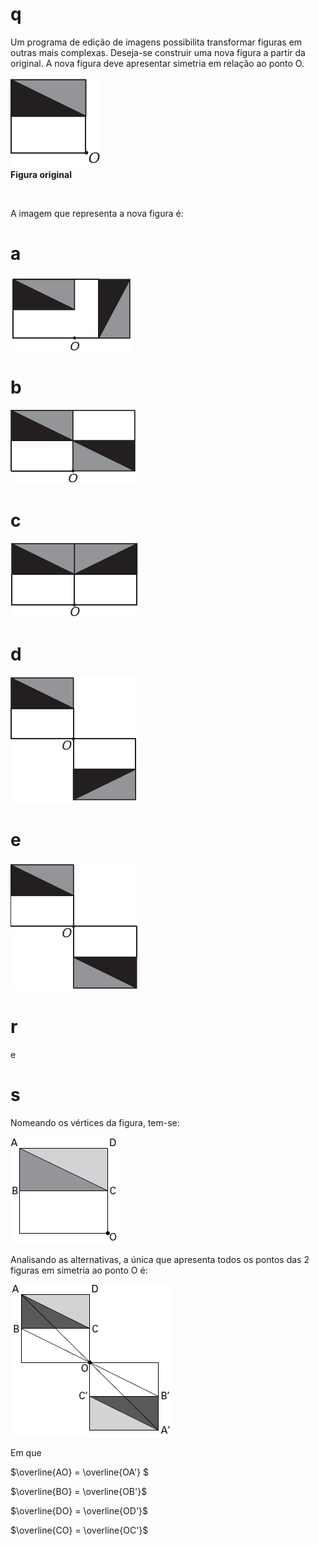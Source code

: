 # q
Um programa de edição de imagens possibilita transformar figuras em outras mais complexas. Deseja-se construir uma nova figura a partir da original. A nova figura deve apresentar simetria em relação ao ponto O.

![](3cc86037-2aac-4d7f-12b0-88d9094d9daa.png)\
**Figura original**

 

A imagem que representa a nova figura é:

# a
![](3dbd11d5-0810-ff62-14d2-180175940e19.png)

# b
![](3daf88e1-b072-1857-3c0d-9b56fe0f05a8.png)

# c
![](ae634df9-d250-df3b-6579-b33180e904b9.png)

# d
![](12c99980-70f0-2928-9b17-33d310298286.png)

# e
![](f33cc45b-eeee-c92d-3682-a2d4437474a8.png)

# r
e

# s
Nomeando os vértices da figura, tem-se:

![](93dc7f8c-46ba-e209-786e-929b3cc21b3e.png)

Analisando as alternativas, a única que apresenta todos os pontos das 2 figuras em simetria ao ponto O é:

![](5ef978a4-e42c-2b89-6d9b-003752d33fdb.png)

Em que

$\overline{AO} = \overline{OA'} $

$\overline{BO} = \overline{OB'}$

$\overline{DO} = \overline{OD'}$

$\overline{CO} = \overline{OC'}$
